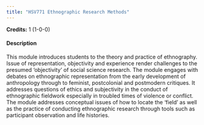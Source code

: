 ```yaml
---
title: "HSV771 Ethnographic Research Methods"
---
```

**Credits:** 1 (1-0-0)

#### Description
This module introduces students to the theory and practice of ethnography. Issue of representation, objectivity and experience render challenges to the presumed ‘objectivity’ of social science research. The module engages with debates on ethnographic representation from the early development of anthropology through to feminist, postcolonial and postmodern critiques. It addresses questions of ethics and subjectivity in the conduct of ethnographic fieldwork especially in troubled times of violence or conflict. The module addresses conceptual issues of how to locate the ‘field’ as well as the practice of conducting ethnographic research through tools such as participant observation and life histories.